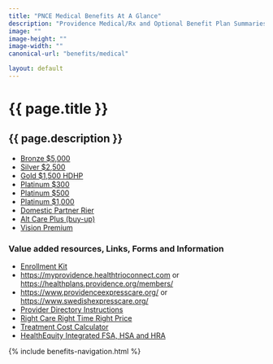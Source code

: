 ```yaml
---
title: "PNCE Medical Benefits At A Glance"
description: "Providence Medical/Rx and Optional Benefit Plan Summaries"
image: ""
image-height: ""
image-width: ""
canonical-url: "benefits/medical"

layout: default
---
```

  <div class="banner">
    <div class="color-overlay"></div>
  </div>
  <div class="container main-body">
    <div class="row">
      <div class="col-10">
        <h1>{{ page.title }}</h1>
        <h2>{{ page.description }}</h2>
        <ul>
          <li><a href="/assets/documents/2021/Bronze5000.pdf">Bronze $5,000</a></li>
          <li><a href="/assets/documents/2021/Silver2500.pdf">Silver $2,500</a></li>
          <li><a href="/assets/documents/2021/Gold1500HDHP.pdf">Gold $1,500 HDHP</a></li>
          <li><a href="/assets/documents/2021/Platinum300.pdf">Platinum $300</a></li>
          <li><a href="/assets/documents/2021/Platinum500.pdf">Platinum $500</a></li>
          <li><a href="/assets/documents/2021/Platinum1000.pdf">Platinum $1,000</a></li>
          <li><a href="/assets/documents/2021/PNCEDomParPlus.pdf">Domestic Partner Rier</a></li>
          <li><a href="/assets/documents/2021/PNCECHAPlus15-1500.pdf">Alt Care Plus (buy-up)</a></li>
          <li><a href="/assets/documents/2021/OR2021LGVisionPremiumO+P.pdf">Vision Premium</a></li>
        </ul>
        <h3>Value added resources, Links, Forms and Information</h3>
        <ul>
          <li><a href="/assets/documents/2021/Providence2020-11-12ResourceGuideEnrollmentKit.pdf">Enrollment Kit</a>
          </li>
          <li>
            <a href="https://myprovidence.healthtrioconnect.com/"
              target="_blank">https://myprovidence.healthtrioconnect.com</a>
            or <a href="https://healthplans.providence.org/members/"
              target="_blank">https://healthplans.providence.org/members/</a>
          </li>
          <li>
            <a href="https://www.providenceexpresscare.org/" target="_blank">https://www.providenceexpresscare.org/</a>
            or <a href="https://www.swedishexpresscare.org/" target="_blank">https://www.swedishexpresscare.org/</a>
          </li>
          <li>
            <a href="/assets/documents/2019/online%2bprovider%2bdirectory%2binstructions.pdf">Provider Directory
              Instructions</a>
          </li>
          <li>
            <a href="/assets/documents/2019/right%2bcare%2bright%2btime%2bright%2bprice.pdf">Right Care Right Time Right
              Price</a>
          </li>
          <li>
            <a href="/assets/documents/2021/TreatmentCostCalculator-PHP2020.pdf">Treatment Cost Calculator</a>
          </li>
          <li>
            <a href="https://sales.healthequity.com/providence/" target="_blank">HealthEquity Integrated FSA, HSA and
              HRA</a>
          </li>
        </ul>
      </div>
      <div class="col-2">
        {% include benefits-navigation.html %}  
      </div>
    </div>
  </div>